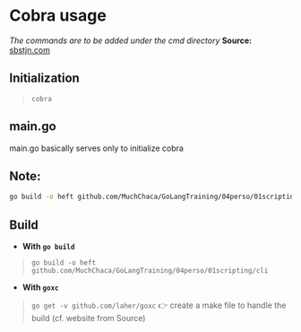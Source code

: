 # Cobra usage
*The commands are to be added under the cmd directory*
**Source:** [sbstjn.com](https://sbstjn.com/create-golang-cli-application-with-cobra-and-goxc.html)

## Initialization
> ``cobra ``
## main.go
main.go basically serves only to initialize cobra

## Note:
```bash
go build -o heft github.com/MuchChaca/GoLangTraining/04perso/01scripting/cli
```

## Build
* **With ``go build``**
> ``go build -o heft github.com/MuchChaca/GoLangTraining/04perso/01scripting/cli``
* **With ``goxc``**
> ``go get -v github.com/laher/goxc``
:point_right: create a make file to handle the build (cf. website from Source)